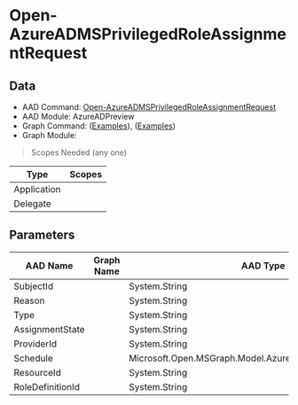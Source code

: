 # Open-AzureADMSPrivilegedRoleAssignmentRequest

> 

## Data

+ AAD Command: [Open-AzureADMSPrivilegedRoleAssignmentRequest](https://docs.microsoft.com/en-us/powershell/module/AzureADPreview/Open-AzureADMSPrivilegedRoleAssignmentRequest)
+ AAD Module: AzureADPreview
+ Graph Command: []() ([Examples](https://github.com/orgs/msgraph/discussions?discussions_q=)), []() ([Examples](https://github.com/orgs/msgraph/discussions?discussions_q=))
+ Graph Module: 

> Scopes Needed (any one)

|Type|Scopes|
|---|---|
|Application||
|Delegate||

## Parameters

|AAD Name|Graph Name|AAD Type|Graph Type|Infos|
|---|---|---|---|---|
|SubjectId||System.String|||
|Reason||System.String|||
|Type||System.String|||
|AssignmentState||System.String|||
|ProviderId||System.String|||
|Schedule||Microsoft.Open.MSGraph.Model.AzureADMSPrivilegedSchedule|||
|ResourceId||System.String|||
|RoleDefinitionId||System.String|||

